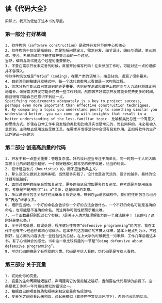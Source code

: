 ## 读《代码大全》

	实际上，我真的低估了这本书的厚度。
### 第一部分 打好基础
	1. 软件构筑（software construction）是软件开发环节的中心和核心
	2. 软件构筑不仅仅是指编码，而是包括问题定义、需求开发、细节设计、编码与调试、单元测试、整合、系统测试与正确性维护等活动的一个过程。
	当然，编码与测试是这个过程的重要部分。
	3. 不要在需求开发未完善的时候，直接开始编写代码！在未参加工作时，可能对这一点的理解并不够深入。
    将软件构筑说成是“写代码”（coding），在更严肃的语境下，略显轻佻，遗漏了很多要素。
	4. 目前流行的敏捷开发模式中，每一个迭代也都可以看做是一次构筑过程。
	5. 需求分析可能比自己意识到的还更重要，否则花在测试和维护上的时间与人力消耗将成比例地增长。做好需求开发可能会花费一些工作时间，然而做不好需求开发可能会花费更多的时间，而且很有可能自己还意识不到这一点。
	Specifying requirements adequately is a key to project success, perhaps even more important than effective construction techniques.
	6. By comparing a topic you understand poorly to something similar you understand better, you can come up with insights that result in a better understanding of the less-familiar topic. 比喻和类比总是一个有意义的思维方式。即使在日常工作中启发性的类比和比喻其实也是常见的，而且同样的，未必能被人意识到。主动地去使用这些思维工具，在需求开发等活动中会很有启发作用。正如将软件的生产比作建造一座建筑
### 第二部分 创造高质量的代码
	1. 开发中有一点至关重要：管理复杂度。好的设计应当专注于简单化，同一时刻一个人的大脑需要关注的问题越少越好。一个最好理解也最常见的例子就是，恰当的封装。
	2. 设计是启发式（heuristic）的，而不应当教条主义。
	3. 那么该怎么做到上面两条呢，当然是多实践了。设计也是迭代式的，设计的越多，最终的设计就可能越好。
	4. 面向对象中的继承会增加复杂度，更多的继承会增加更多的复杂度。在考虑是否使用继承时，考察是不是用到了“is a”关系，这是继承的本意。
	5. 所以说也许包含关系往往比继承关系更泛用。想到在go语言编程中，我们往往用包含与组合来“表达”继承关系。
	6. 理所应当地，一个好的命名会告诉你一个好的方法会做什么。一个不好的命名可能是准确的命名，也可能是不准确的命名，而这两种可能性都预示着灾难。
	7. 一个函数最好别超过七个参数。7是关于人类大脑理解能力的一个魔法数字！（真的吗？这刚好是第七条。）
	8. 关于异常处理，错误处理，程序健壮性等等“defensive programming”的内容，我在工作中也有不少经验积累和心得体会。这本书的这方面讲的不算太详细，基本上是点到为止，不过刚好，这方面的内容多是一些经验性的总结，在上大学的时候我是一知半解，工作几年后看这本书，有了心领神会的感觉。书中这一章比较有趣的一节是“Being defensive about defensive programming”。
	9. 写伪代码的确是个有帮助的习惯。代码是写给人看的，伪代码更是写给人看的。
### 第三部分 关于变量
	1. 初始化你的变量。
	2. 变量的生命周期越短越好，声明距离它的使用越近越好，当然要在代码易读的前提下。这一条是我工作第一年时最经常犯的错误之一。
	3. 根据自己的项目性质和规模来制定变量命名规范吧。
	4. 变量名之间别看起来相似，读起来相似（即使在中文交流环境下），否则也会影响交流。
